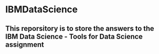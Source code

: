 # IBMDataScience

## This reporsitory is to store the answers to the IBM Data Science - Tools for Data Science assignment
